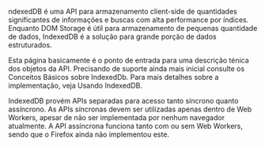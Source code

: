 ﻿ndexedDB é uma API para armazenamento client-side de quantidades significantes de informações e buscas com alta performance por índices. Enquanto DOM Storage é útil para armazenamento de pequenas quantidade de dados, IndexedDB é a solução para grande porção de dados estruturados.

Esta página basicamente é o ponto de entrada para uma descrição ténica dos objetos da API. Precisando de suporte ainda mais inicial consulte os Conceitos Básicos sobre IndexedDb. Para mais detalhes sobre a implementação, veja Usando IndexedDB.

IndexedDB provém APIs separadas para acesso tanto síncrono quanto assíncrono. As APIs síncronas devem ser utilizadas apenas dentro de Web Workers, apesar de não ser implementada por nenhum navegador atualmente. A API assíncrona funciona tanto com ou sem Web Workers, sendo que o Firefox ainda não implementou este.